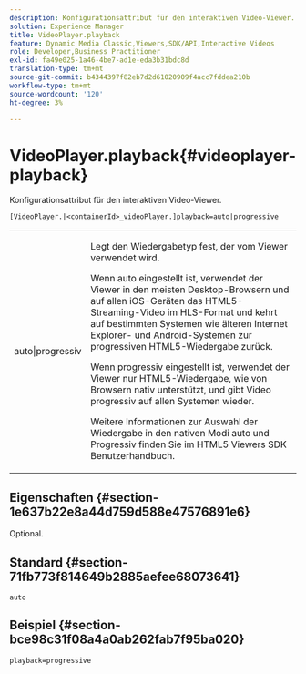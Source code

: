 ```yaml
---
description: Konfigurationsattribut für den interaktiven Video-Viewer.
solution: Experience Manager
title: VideoPlayer.playback
feature: Dynamic Media Classic,Viewers,SDK/API,Interactive Videos
role: Developer,Business Practitioner
exl-id: fa49e025-1a46-4be7-ad1e-eda3b31bdc8d
translation-type: tm+mt
source-git-commit: b4344397f82eb7d2d61020909f4acc7fddea210b
workflow-type: tm+mt
source-wordcount: '120'
ht-degree: 3%

---
```


# VideoPlayer.playback{#videoplayer-playback}

Konfigurationsattribut für den interaktiven Video-Viewer.

`[VideoPlayer.|<containerId>_videoPlayer.]playback=auto|progressive`

<table id="table_441553CD34C94A58A9D7CBF772DEDDB6"> 
 <tbody> 
  <tr> 
   <td colname="col1"> <p> <span class="codeph"> auto|progressiv</span> </p> </td> 
   <td colname="col2"> <p> Legt den Wiedergabetyp fest, der vom Viewer verwendet wird. </p> <p>Wenn <span class="codeph"> auto</span> eingestellt ist, verwendet der Viewer in den meisten Desktop-Browsern und auf allen iOS-Geräten das HTML5-Streaming-Video im HLS-Format und kehrt auf bestimmten Systemen wie älteren Internet Explorer- und Android-Systemen zur progressiven HTML5-Wiedergabe zurück. </p> <p>Wenn <span class="codeph"> progressiv</span> eingestellt ist, verwendet der Viewer nur HTML5-Wiedergabe, wie von Browsern nativ unterstützt, und gibt Video progressiv auf allen Systemen wieder. </p> <p>Weitere Informationen zur Auswahl der Wiedergabe in den nativen Modi <span class="codeph"> auto</span> und <span class="codeph"> Progressiv</span> finden Sie im HTML5 Viewers SDK Benutzerhandbuch. </p> </td> 
  </tr> 
 </tbody> 
</table>

## Eigenschaften {#section-1e637b22e8a44d759d588e47576891e6}

Optional.

## Standard {#section-71fb773f814649b2885aefee68073641}

`auto`

## Beispiel {#section-bce98c31f08a4a0ab262fab7f95ba020}

`playback=progressive`
